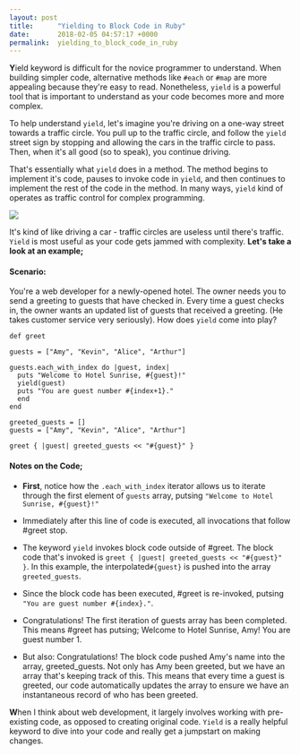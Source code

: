 ```yaml
---
layout: post
title:      "Yielding to Block Code in Ruby"
date:       2018-02-05 04:57:17 +0000
permalink:  yielding_to_block_code_in_ruby
---
```



**Y**ield keyword is difficult for the novice programmer to understand. When building simpler code, alternative methods like `#each` or `#map` are more appealing because they're easy to read. Nonetheless, `yield` is a powerful tool that is important to understand as your code becomes more and more complex. 



To help understand `yield`, let's imagine you're driving on a one-way street towards a traffic circle. You pull up to the traffic circle, and follow the `yield` street sign by stopping and allowing the cars in the traffic circle to pass. Then, when it's all good (so to speak), you continue driving.



That's essentially what `yield` does in a method. The method begins to implement it's code, pauses to invoke code in `yield`, and then continues to implement the rest of the code in the method. In many ways, `yield` kind of operates as traffic control for complex programming.



![](https://3h308wkqnxzfmr3r2xse3b16-wpengine.netdna-ssl.com/wp-content/uploads/2016/05/giphy-4-3.gif)



It's kind of like driving a car - traffic circles are useless until there's traffic. `Yield` is most useful as your code gets jammed with complexity. **Let's take a look at an example;**



#### Scenario:


You're a web developer for a newly-opened hotel. The owner needs you to send a greeting to guests that have checked in. Every time a guest checks in, the owner wants an updated list of guests that received a greeting. (He takes customer service very seriously). How does `yield` come into play?



```
def greet

guests = ["Amy", "Kevin", "Alice", "Arthur"]

guests.each_with_index do |guest, index| 
  puts "Welcome to Hotel Sunrise, #{guest}!" 
  yield(guest)
  puts "You are guest number #{index+1}."
  end 
end 

greeted_guests = []
guests = ["Amy", "Kevin", "Alice", "Arthur"]

greet { |guest| greeted_guests << "#{guest}" }
```


#### Notes on the Code;

* **First**, notice how the `.each_with_index` iterator allows us to iterate through the first element of `guests` array, putsing `"Welcome to Hotel Sunrise, #{guest}!" ` 

* Immediately after this line of code is executed, all invocations that follow #greet stop. 

* The keyword `yield` invokes block code outside of #greet. The block code that's invoked is `greet { |guest| greeted_guests << "#{guest}" }`. In this example, the interpolated`#{guest}` is pushed into the array `greeted_guests`. 

* Since the block code has been executed, #greet is re-invoked, putsing `"You are guest number #{index}."`.

* Congratulations! The first iteration of guests array has been completed. This means #greet has putsing;
                    Welcome to Hotel Sunrise, Amy!
                    You are guest number 1.

* But also: Congratulations! The block code pushed Amy's name into the array, greeted_guests. Not only has Amy been greeted, but we have an array that's keeping track of this. This means that every time a guest is greeted, our code automatically updates the array to ensure we have an instantaneous record of who has been greeted.

**W**hen I think about web development, it largely involves working with pre-existing code, as opposed to creating original code. `Yield` is a really helpful keyword to dive into your code and really get a jumpstart on making changes.




